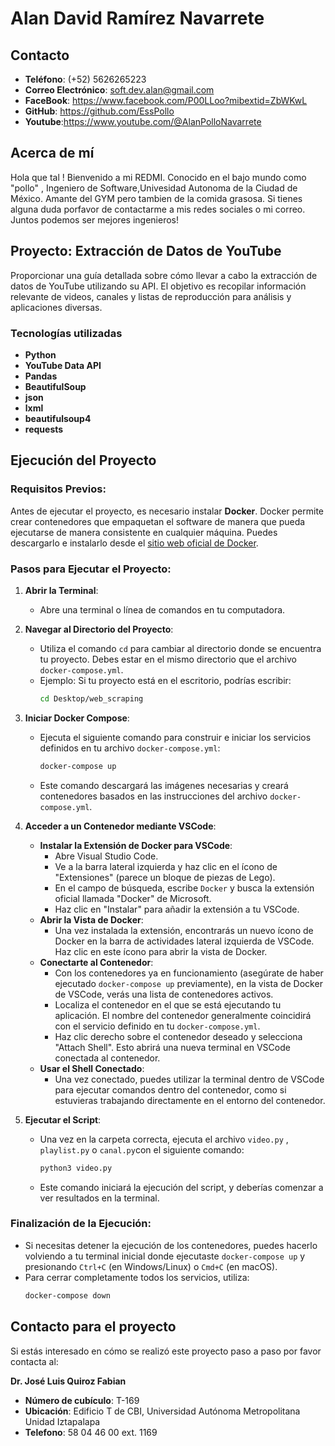 # Alan David Ramírez Navarrete

## Contacto
- **Teléfono**: (+52) 5626265223
- **Correo Electrónico**: soft.dev.alan@gmail.com
- **FaceBook**: https://www.facebook.com/P00LLoo?mibextid=ZbWKwL
- **GitHub**: https://github.com/EssPollo
- **Youtube**:https://www.youtube.com/@AlanPolloNavarrete

## Acerca de mí
Hola que tal ! Bienvenido a mi REDMI. Conocido en el bajo mundo como "pollo" , Ingeniero de Software,Univesidad Autonoma de la Ciudad de México. Amante del GYM pero tambien de la comida grasosa.
Si tienes alguna duda porfavor de contactarme a mis redes sociales o mi correo. Juntos podemos ser mejores ingenieros!
## Proyecto:  Extracción de Datos de YouTube
Proporcionar una guía detallada sobre cómo llevar a cabo la extracción de datos de YouTube utilizando su API.
El objetivo es recopilar información relevante de videos, canales y listas de reproducción para análisis y aplicaciones diversas.

### Tecnologías utilizadas
- **Python**
- **YouTube Data API**
- **Pandas**
- **BeautifulSoup**
- **json**
- **lxml**
- **beautifulsoup4**
- **requests**

## Ejecución del Proyecto

### Requisitos Previos:
Antes de ejecutar el proyecto, es necesario instalar **Docker**. Docker permite crear contenedores que empaquetan el software de manera que pueda ejecutarse de manera consistente en cualquier máquina. Puedes descargarlo e instalarlo desde el [sitio web oficial de Docker](https://www.docker.com/products/docker-desktop).

### Pasos para Ejecutar el Proyecto:
1. **Abrir la Terminal**:
   - Abre una terminal o línea de comandos en tu computadora.
  
2. **Navegar al Directorio del Proyecto**:
   - Utiliza el comando `cd` para cambiar al directorio donde se encuentra tu proyecto. Debes estar en el mismo directorio que el archivo `docker-compose.yml`.
   - Ejemplo: Si tu proyecto está en el escritorio, podrías escribir:
     ```bash
     cd Desktop/web_scraping
     ```

3. **Iniciar Docker Compose**:
   - Ejecuta el siguiente comando para construir e iniciar los servicios definidos en tu archivo `docker-compose.yml`:
     ```bash
     docker-compose up
     ```
   - Este comando descargará las imágenes necesarias y creará contenedores basados en las instrucciones del archivo `docker-compose.yml`.

4. **Acceder a un Contenedor mediante VSCode**:
   - **Instalar la Extensión de Docker para VSCode**:
     - Abre Visual Studio Code.
     - Ve a la barra lateral izquierda y haz clic en el ícono de "Extensiones" (parece un bloque de piezas de Lego).
     - En el campo de búsqueda, escribe `Docker` y busca la extensión oficial llamada "Docker" de Microsoft.
     - Haz clic en "Instalar" para añadir la extensión a tu VSCode.
   - **Abrir la Vista de Docker**:
     - Una vez instalada la extensión, encontrarás un nuevo ícono de Docker en la barra de actividades lateral izquierda de VSCode. Haz clic en este ícono para abrir la vista de Docker.
   - **Conectarte al Contenedor**:
     - Con los contenedores ya en funcionamiento (asegúrate de haber ejecutado `docker-compose up` previamente), en la vista de Docker de VSCode, verás una lista de contenedores activos.
     - Localiza el contenedor en el que se está ejecutando tu aplicación. El nombre del contenedor generalmente coincidirá con el servicio definido en tu `docker-compose.yml`.
     - Haz clic derecho sobre el contenedor deseado y selecciona "Attach Shell". Esto abrirá una nueva terminal en VSCode conectada al contenedor.
   - **Usar el Shell Conectado**:
     - Una vez conectado, puedes utilizar la terminal dentro de VSCode para ejecutar comandos dentro del contenedor, como si estuvieras trabajando directamente en el entorno del contenedor.


5. **Ejecutar el Script**:
   - Una vez en la carpeta correcta, ejecuta el archivo `video.py` , `playlist.py` o `canal.py`con el siguiente comando:
     ```bash
     python3 video.py
     ```
   - Este comando iniciará la ejecución del script, y deberías comenzar a ver resultados en la terminal.

### Finalización de la Ejecución:
- Si necesitas detener la ejecución de los contenedores, puedes hacerlo volviendo a tu terminal inicial donde ejecutaste `docker-compose up` y presionando `Ctrl+C` (en Windows/Linux) o `Cmd+C` (en macOS).
- Para cerrar completamente todos los servicios, utiliza:
  ```bash
  docker-compose down


## Contacto para el proyecto
Si estás interesado en cómo se realizó este proyecto paso a paso por favor contacta al:

**Dr. José Luis Quiroz Fabian**
- **Número de cubículo**: T-169
- **Ubicación**: Edificio T de CBI, Universidad Autónoma Metropolitana Unidad Iztapalapa
- **Telefono**: 58 04 46 00 ext. 1169
